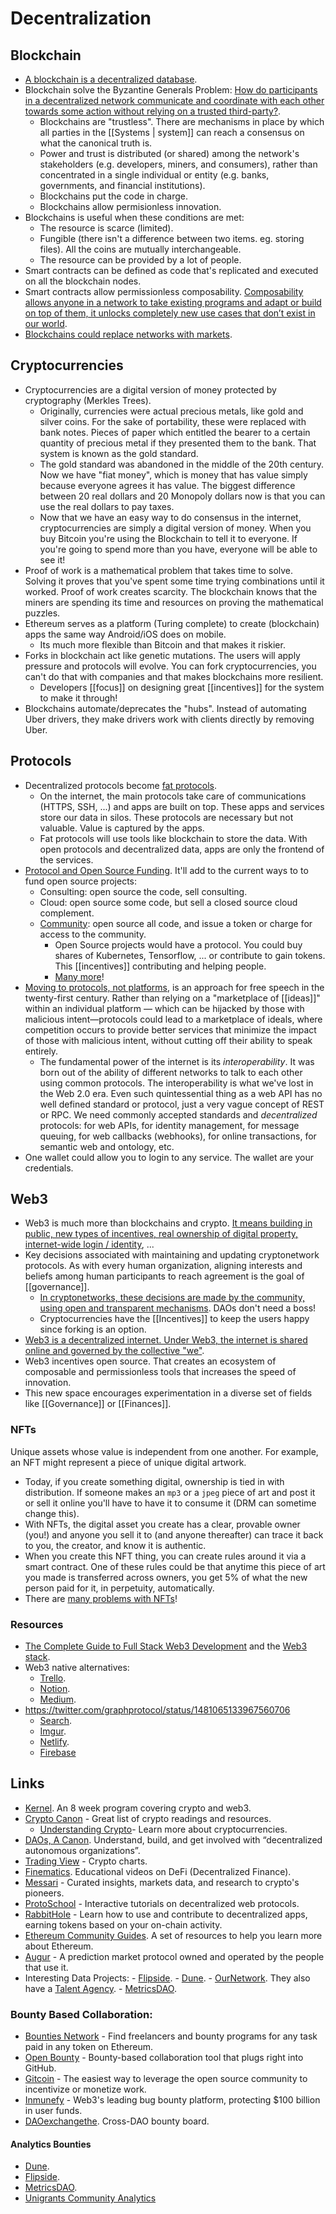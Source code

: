 # Decentralization

## Blockchain
- [A blockchain is a decentralized database](https://www.youtube.com/watch?v=bBC-nXj3Ng4).
- Blockchain solve the Byzantine Generals Problem: [How do participants in a decentralized network communicate and coordinate with each other towards some action without relying on a trusted third-party?](https://a16z.com/2019/11/08/crypto-glossary/).
	- Blockchains are "trustless". There are mechanisms in place by which all parties in the [[Systems | system]] can reach a consensus on what the canonical truth is.
	- Power and trust is distributed (or shared) among the network's stakeholders (e.g. developers, miners, and consumers), rather than concentrated in a single individual or entity (e.g. banks, governments, and financial institutions).
	- Blockchains put the code in charge.
	- Blockchains allow permisionless innovation.
- Blockchains is useful when these conditions are met:
	- The resource is scarce (limited).
	- Fungible (there isn't a difference between two items. eg. storing files). All the coins are mutually interchangeable.
	- The resource can be provided by a lot of people.
- Smart contracts can be defined as code that's replicated and executed on all the blockchain nodes.
- Smart contracts allow permissionless composability. [Composability allows anyone in a network to take existing programs and adapt or build on top of them, it unlocks completely new use cases that don’t exist in our world](https://future.a16z.com/how-composability-unlocks-crypto-and-everything-else/).
- [Blockchains could replace networks with markets](https://twitter.com/naval/status/877467629308395521).

## Cryptocurrencies
- Cryptocurrencies are a digital version of money protected by cryptography (Merkles Trees).
  - Originally, currencies were actual precious metals, like gold and silver coins. For the sake of portability, these were replaced with bank notes. Pieces of paper which entitled the bearer to a certain quantity of precious metal if they presented them to the bank. That system is known as the gold standard.
  - The gold standard was abandoned in the middle of the 20th century. Now we have "fiat money", which is money that has value simply because everyone agrees it has value. The biggest difference between 20 real dollars and 20 Monopoly dollars now is that you can use the real dollars to pay taxes.
  - Now that we have an easy way to do consensus in the internet, cryptocurrencies are simply a digital version of money. When you buy Bitcoin you're using the Blockchain to tell it to everyone. If you're going to spend more than you have, everyone will be able to see it!
- Proof of work is a mathematical problem that takes time to solve. Solving it proves that you've spent some time trying combinations until it worked. Proof of work creates scarcity. The blockchain knows that the miners are spending its time and resources on proving the mathematical puzzles.
- Ethereum serves as a platform (Turing complete) to create (blockchain) apps the same way Android/iOS does on mobile.
  - Its much more flexible than Bitcoin and that makes it riskier.
- Forks in blockchain act like genetic mutations. The users will apply pressure and protocols will evolve. You can fork cryptocurrencies, you can't do that with companies and that makes blockchains more resilient.
	- Developers [[focus]] on designing great [[incentives]] for the system to make it through!
- Blockchains automate/deprecates the "hubs". Instead of automating Uber drivers, they make drivers work with clients directly by removing Uber.

## Protocols
- Decentralized protocols become [fat protocols](https://www.usv.com/writing/2016/08/fat-protocols/).
  - On the internet, the main protocols take care of communications (HTTPS, SSH, ...) and apps are built on top. These apps and services store our data in silos. These protocols are necessary but not valuable. Value is captured by the apps.
  - Fat protocols will use tools like blockchain to store the data. With open protocols and decentralized data, apps are only the frontend of the services.
- [Protocol and Open Source Funding](https://youtu.be/few99D5WnRg?list=WL). It'll add to the current ways to to fund open source projects:
  - Consulting: open source the code, sell consulting.
  - Cloud: open source some code, but sell a closed source cloud complement.
  - [Community](https://mobile.twitter.com/balajis/status/1310101055816921090): open source all code, and issue a token or charge for access to the community.
    - Open Source projects would have a protocol. You could buy shares of Kubernetes, Tensorflow, ... or contribute to gain tokens. This [[incentives]] contributing and helping people.
    - [Many more](https://youtu.be/Axj8NJXnCN0)!
- [Moving to protocols, not platforms](https://knightcolumbia.org/content/protocols-not-platforms-a-technological-approach-to-free-speech), is an approach for free speech in the twenty-first century. Rather than relying on a "marketplace of [[ideas]]" within an individual platform — which can be hijacked by those with malicious intent—protocols could lead to a marketplace of ideals, where competition occurs to provide better services that minimize the impact of those with malicious intent, without cutting off their ability to speak entirely.
	- The fundamental power of the internet is its _interoperability_. It was born out of the ability of different networks to talk to each other using common protocols. The interoperability is what we've lost in the Web 2.0 era. Even such quintessential thing as a web API has no well defined standard or protocol, just a very vague concept of REST or RPC. We need commonly accepted standards and _decentralized_ protocols: for web APIs, for identity management, for message queuing, for web callbacks (webhooks), for online transactions, for semantic web and ontology, etc.
- One wallet could allow you to login to any service. The wallet are your credentials.

## Web3
- Web3 is much more than blockchains and crypto. [It means building in public, new types of incentives, real ownership of digital property, internet-wide login / identity](https://ckarchive.com/b/p9ueh9hp409k), ...
- Key decisions associated with maintaining and updating cryptonetwork protocols. As with every human organization, aligning interests and beliefs among human participants to reach agreement is the goal of [[governance]].
  - [In cryptonetworks, these decisions are made by the community, using open and transparent mechanisms](https://onezero.medium.com/why-decentralization-matters-5e3f79f7638e). DAOs don't need a boss!
  - Cryptocurrencies have the [[Incentives]] to keep the users happy since forking is an option.
- [Web3 is a decentralized internet. Under Web3, the internet is shared online and governed by the collective "we"](https://docs.google.com/document/d/1SWJw_NTyUvgdB_asRzsnVyKjciW8dZbeqQeUeWsEiQc).
- Web3 incentives open source. That creates an ecosystem of composable and permissionless tools that increases the speed of innovation.
- This new space encourages experimentation in a diverse set of fields like [[Governance]] or [[Finances]].

### NFTs
Unique assets whose value is independent from one another. For example, an NFT might represent a piece of unique digital artwork.

- Today, if you create something digital, ownership is tied in with distribution. If someone makes an `mp3` or a `jpeg` piece of art and post it or sell it online you'll have to have it to consume it (DRM can sometime change this).
- With NFTs, the digital asset you create has a clear, provable owner (you!) and anyone you sell it to (and anyone thereafter) can trace it back to you, the creator, and know it is authentic.
- When you create this NFT thing, you can create rules around it via a smart contract. One of these rules could be that anytime this piece of art you made is transferred across owners, you get 5% of what the new person paid for it, in perpetuity, automatically.
- There are [many problems with NFTs](https://youtu.be/YQ_xWvX1n9g)!

 ### Resources

- [The Complete Guide to Full Stack Web3 Development](https://dev.to/dabit3/the-complete-guide-to-full-stack-web3-development-4g74) and the [Web3 stack](https://edgeandnode.com/blog/defining-the-web3-stack).
- Web3 native alternatives:
	- [Trello](https://dework.xyz/).
	- [Notion](https://www.clarity.so/).
	- [Medium](https://mirror.xyz/dashboard).
- https://twitter.com/graphprotocol/status/1481065133967560706
	- [Search](https://slate.host/).
	- [Imgur](https://www.pinata.cloud/).
	- [Netlify](https://fleek.co/).
	- [Firebase](https://textile.io)

## Links
- [Kernel](https://kernel.community/). An 8 week program covering crypto and web3.
- [Crypto Canon](https://a16z.com/2018/02/10/crypto-readings-resources/) - Great list of crypto readings and resources.
	- [Understanding Crypto](https://a16z.com/2020/04/30/explaining-crypto-from-a16z/)- Learn more about cryptocurrencies.
- [DAOs, A Canon](https://future.a16z.com/dao-canon/). Understand, build, and get involved with “decentralized autonomous organizations”.
- [Trading View](https://www.tradingview.com/markets/cryptocurrencies/) - Crypto charts.
- [Finematics](https://www.youtube.com/channel/UCh1ob28ceGdqohUnR7vBACA). Educational videos on DeFi (Decentralized Finance).
- [Messari](https://messari.io/) - Curated insights, markets data, and research to crypto's pioneers.
- [ProtoSchool](https://proto.school/) - Interactive tutorials on decentralized web protocols.
- [RabbitHole](https://rabbithole.gg/) - Learn how to use and contribute to decentralized apps, earning tokens based on your on-chain activity.
- [Ethereum Community Guides](https://ethereum.org/en/learn). A set of resources to help you learn more about Ethereum.
- [Augur](https://www.augur.net/) - A prediction market protocol owned and operated by the people that use it.
- Interesting Data Projects:
	  - [Flipside](https://flipsidecrypto.xyz/).
	  - [Dune](https://dune.xyz/).
	  - [OurNetwork](https://ournetwork.substack.com/). They also have a [Talent Agency](https://tally.so/r/wbx6Em).
	  - [MetricsDAO](https://metricsdao.xyz/).

### Bounty Based Collaboration:

- [Bounties Network](https://bounties.network/) - Find freelancers and bounty programs for any task paid in any token on Ethereum.
- [Open Bounty](https://openbounty.status.im/) - Bounty-based collaboration tool that plugs right into GitHub.
- [Gitcoin](https://gitcoin.co/) - The easiest way to leverage the open source community to incentivize or monetize work.
- [Inmunefy](https://immunefi.com/) - Web3's leading bug bounty platform, protecting $100 billion in user funds.
- [DAOexchangethe](https://daoexchange.app/). Cross-DAO bounty board.

#### Analytics Bounties

- [Dune](https://twitter.com/dune_bounties).
- [Flipside](https://flipsidecrypto.xyz/).
- [MetricsDAO](https://metricsdao.notion.site/metricsdao/Bounty-Programs-d4bac7f1908f412f8bf4ed349198e5fe).
- [Unigrants Community Analytics](https://unigrants.notion.site/Unigrants-Community-Analytics-b09bbb16579d4a569b7e2d393afc4459)

